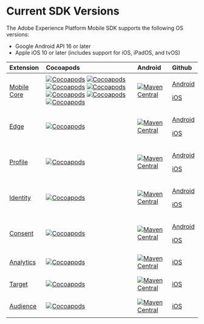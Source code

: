 # Current SDK Versions

The Adobe Experience Platform Mobile SDK supports the following OS versions:

* Google Android API 16 or later
* Apple iOS 10 or later \(includes support for iOS, iPadOS, and tvOS\)

<table>
  <thead>
    <tr>
      <th style="text-align:left">Extension</th>
      <th style="text-align:left">Cocoapods</th>
      <th style="text-align:left">Android</th>
      <th style="text-align:left">Github</th>
    </tr>
  </thead>
  <tbody>
    <tr>
      <td style="text-align:left"><a href="https://aep-sdks.gitbook.io/docs/using-mobile-extensions/mobile-core">Mobile Core</a>
      </td>
      <td style="text-align:left"><a href="https://cocoapods.org/pods/AEPCore"><img src="https://img.shields.io/cocoapods/v/AEPCore.svg?color=orange&amp;label=AEPCore&amp;logo=apple&amp;logoColor=white&amp;style=flat-square" alt="Cocoapods"/></a> 
        <a
        href="https://cocoapods.org/pods/AEPServices">
          <img src="https://img.shields.io/cocoapods/v/AEPServices.svg?color=orange&amp;label=AEPServices&amp;logo=apple&amp;logoColor=white&amp;style=flat-square"
          alt="Cocoapods" />
          </a> <a href="https://cocoapods.org/pods/AEPIdentity"><img src="https://img.shields.io/cocoapods/v/AEPIdentity.svg?color=orange&amp;label=AEPIdentity&amp;logo=apple&amp;logoColor=white&amp;style=flat-square" alt="Cocoapods"/></a> 
          <a
          href="https://cocoapods.org/pods/AEPSignal">
            <img src="https://img.shields.io/cocoapods/v/AEPSignal.svg?color=orange&amp;label=AEPSignal&amp;logo=apple&amp;logoColor=white&amp;style=flat-square"
            alt="Cocoapods" />
            </a> <a href="https://cocoapods.org/pods/AEPLifecycle"><img src="https://img.shields.io/cocoapods/v/AEPLifecycle.svg?color=orange&amp;label=AEPLifecycle&amp;logo=apple&amp;logoColor=white&amp;style=flat-square" alt="Cocoapods"/></a> 
            <a
            href="https://cocoapods.org/pods/AEPServices">
              <img src="https://img.shields.io/cocoapods/v/AEPServices.svg?color=orange&amp;label=AEPServices&amp;logo=apple&amp;logoColor=white&amp;style=flat-square"
              alt="Cocoapods" />
              </a> <a href="https://cocoapods.org/pods/AEPRulesEngine"><img src="https://img.shields.io/cocoapods/v/AEPRulesEngine.svg?color=orange&amp;label=AEPRulesEngine&amp;logo=apple&amp;logoColor=white&amp;style=flat-square" alt="Cocoapods"/></a>
      </td>
      <td style="text-align:left"><a href="https://mvnrepository.com/artifact/com.adobe.marketing.mobile/core"><img src="https://img.shields.io/maven-central/v/com.adobe.marketing.mobile/core.svg?logo=android&amp;logoColor=white&amp;label=core&amp;style=flat-square" alt="Maven Central"/></a>
      </td>
      <td style="text-align:left">
        <p><a href="https://github.com/Adobe-Marketing-Cloud/acp-sdks/tree/master/android">Android</a>
        </p>
        <p><a href="https://github.com/adobe/aepsdk-core-ios">iOS</a>
        </p>
      </td>
    </tr>
    <tr>
      <td style="text-align:left"><a href="https://aep-sdks.gitbook.io/docs/using-mobile-extensions/edge">Edge</a>
      </td>
      <td style="text-align:left"><a href="https://cocoapods.org/pods/AEPEdge"><img src="https://img.shields.io/cocoapods/v/AEPEdge.svg?color=orange&amp;label=AEPEdge&amp;logo=apple&amp;logoColor=white&amp;style=flat-square" alt="Cocoapods"/></a>
      </td>
      <td style="text-align:left"><a href="https://mvnrepository.com/artifact/com.adobe.marketing.mobile/edge"><img src="https://img.shields.io/maven-central/v/com.adobe.marketing.mobile/edge.svg?logo=android&amp;logoColor=white&amp;label=edge&amp;style=flat-square" alt="Maven Central"/></a>
      </td>
      <td style="text-align:left">
        <p><a href="https://github.com/Adobe-Marketing-Cloud/acp-sdks/tree/master/android">Android</a>
        </p>
        <p><a href="https://github.com/adobe/aepsdk-edge-ios">iOS</a>
        </p>
      </td>
    </tr>
    <tr>
      <td style="text-align:left"><a href="https://aep-sdks.gitbook.io/docs/using-mobile-extensions/profile">Profile</a>
      </td>
      <td style="text-align:left"><a href="https://cocoapods.org/pods/AEPUserProfile"><img src="https://img.shields.io/cocoapods/v/AEPUserProfile.svg?color=orange&amp;label=AEPUserProfile&amp;logo=apple&amp;logoColor=white&amp;style=flat-square" alt="Cocoapods"/></a>
      </td>
      <td style="text-align:left"><a href="https://mvnrepository.com/artifact/com.adobe.marketing.mobile/userprofile"><img src="https://img.shields.io/maven-central/v/com.adobe.marketing.mobile/userprofile.svg?logo=android&amp;logoColor=white&amp;label=profile&amp;style=flat-square" alt="Maven Central"/></a>
      </td>
      <td style="text-align:left">
        <p><a href="https://github.com/Adobe-Marketing-Cloud/acp-sdks/tree/master/android">Android</a>
        </p>
        <p><a href="https://github.com/adobe/aepsdk-userprofile-ios">iOS</a>
        </p>
      </td>
    </tr>
    <tr>
      <td style="text-align:left"><a href="https://aep-sdks.gitbook.io/docs/v/AEP-Edge-Docs/using-mobile-extensions/adobe-edge-identity">Identity</a>
      </td>
      <td style="text-align:left"><a href="https://cocoapods.org/pods/AEPEdgeIdentity"><img src="https://img.shields.io/cocoapods/v/AEPEdgeIdentity.svg?color=orange&amp;label=AEPEdgeIdentity&amp;logo=apple&amp;logoColor=white&amp;style=flat-square" alt="Cocoapods"/></a>
      </td>
      <td style="text-align:left"><a href="https://mvnrepository.com/artifact/com.adobe.marketing.mobile/edgeidentity"><img src="https://img.shields.io/maven-central/v/com.adobe.marketing.mobile/edgeidentity.svg?logo=android&amp;logoColor=white&amp;label=edgeidentity&amp;style=flat-square" alt="Maven Central"/></a>
      </td>
      <td style="text-align:left">
        <p><a href="https://github.com/adobe/aepsdk-edgeidentity-android">Android</a>
        </p>
        <p><a href="https://github.com/adobe/aepsdk-edgeidentity-ios">iOS</a>
        </p>
      </td>
    </tr>
    <tr>
      <td style="text-align:left"><a href="https://aep-sdks.gitbook.io/docs/v/AEP-Edge-Docs/using-mobile-extensions/adobe-edge-consent">Consent</a>
      </td>
      <td style="text-align:left"><a href="https://cocoapods.org/pods/AEPEdgeConsent"><img src="https://img.shields.io/cocoapods/v/AEPEdgeConsent.svg?color=orange&amp;label=AEPEdgeConsent&amp;logo=apple&amp;logoColor=white&amp;style=flat-square" alt="Cocoapods"/></a>
      </td>
      <td style="text-align:left"><a href="https://mvnrepository.com/artifact/com.adobe.marketing.mobile/edgeconsent"><img src="https://img.shields.io/maven-central/v/com.adobe.marketing.mobile/edgeconsent.svg?logo=android&amp;logoColor=white&amp;label=edgeconsent&amp;style=flat-square" alt="Maven Central"/></a>
      </td>
      <td style="text-align:left">
        <p><a href="https://github.com/adobe/aepsdk-edgeconsent-android">Android</a>
        </p>
        <p><a href="https://github.com/adobe/aepsdk-edgeconsent-ios">iOS</a>
        </p>
      </td>
    </tr>
    <tr>
      <td style="text-align:left"><a href="https://aep-sdks.gitbook.io/docs/v/AEP-Edge-Docs/using-mobile-extensions/adobe-analytics">Analytics</a>
      </td>
      <td style="text-align:left"><a href="https://cocoapods.org/pods/AEPAnalytics"><img src="https://img.shields.io/cocoapods/v/AEPAnalytics.svg?color=orange&amp;label=AEPAnalytics&amp;logo=apple&amp;logoColor=white&amp;style=flat-square" alt="Cocoapods"/></a>
      </td>
      <td style="text-align:left"><a href="https://mvnrepository.com/artifact/com.adobe.marketing.mobile/analytics"><img src="https://img.shields.io/maven-central/v/com.adobe.marketing.mobile/analytics.svg?logo=android&amp;logoColor=white&amp;label=analytics&amp;style=flat-square" alt="Maven Central"/></a>
      </td>
      <td style="text-align:left">
        <p><a href="https://github.com/adobe/aepsdk-analytics-ios">iOS</a>
        </p>
      </td>
    </tr>
    <tr>
      <td style="text-align:left"><a href="https://aep-sdks.gitbook.io/docs/v/AEP-Edge-Docs/using-mobile-extensions/adobe-target">Target</a>
      </td>
      <td style="text-align:left"><a href="https://cocoapods.org/pods/AEPTarget"><img src="https://img.shields.io/cocoapods/v/AEPTarget.svg?color=orange&amp;label=AEPTarget&amp;logo=apple&amp;logoColor=white&amp;style=flat-square" alt="Cocoapods"/></a>
      </td>
      <td style="text-align:left"><a href="https://mvnrepository.com/artifact/com.adobe.marketing.mobile/target"><img src="https://img.shields.io/maven-central/v/com.adobe.marketing.mobile/target.svg?logo=android&amp;logoColor=white&amp;label=target&amp;style=flat-square" alt="Maven Central"/></a>
      </td>
      <td style="text-align:left">
        <p><a href="https://github.com/adobe/aepsdk-target-ios">iOS</a>
        </p>
      </td>
    </tr>
    <tr>
      <td style="text-align:left"><a href="https://aep-sdks.gitbook.io/docs/v/AEP-Edge-Docs/using-mobile-extensions/adobe-audience">Audience</a>
      </td>
      <td style="text-align:left"><a href="https://cocoapods.org/pods/AEPAudience"><img src="https://img.shields.io/cocoapods/v/AEPAudience.svg?color=orange&amp;label=AEPAudience&amp;logo=apple&amp;logoColor=white&amp;style=flat-square" alt="Cocoapods"/></a>
      </td>
      <td style="text-align:left"><a href="https://mvnrepository.com/artifact/com.adobe.marketing.mobile/audience"><img src="https://img.shields.io/maven-central/v/com.adobe.marketing.mobile/audience.svg?logo=android&amp;logoColor=white&amp;label=audience&amp;style=flat-square" alt="Maven Central"/></a>
      </td>
      <td style="text-align:left">
        <p><a href="https://github.com/adobe/aepsdk-audience-ios">iOS</a>
        </p>
      </td>
    </tr>
  </tbody>
</table>


